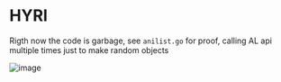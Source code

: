 # HYRI

Rigth now the code is garbage, see `anilist.go` for proof,
calling AL api multiple times just to make random objects

![image](https://user-images.githubusercontent.com/107631447/174602594-94381629-fab4-4ab9-a2f2-7a18955b971e.png)
